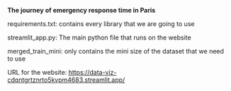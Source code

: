 **The journey of  emergency response time in Paris**


requirements.txt:
contains every library that we are going to use 

streamlit_app.py:
The main python file that runs on the website 

merged_train_mini:
only contains the mini size of the dataset that we need to use

URL for the website:
https://data-viz-cdqntgrtznrto5kvpm4683.streamlit.app/
